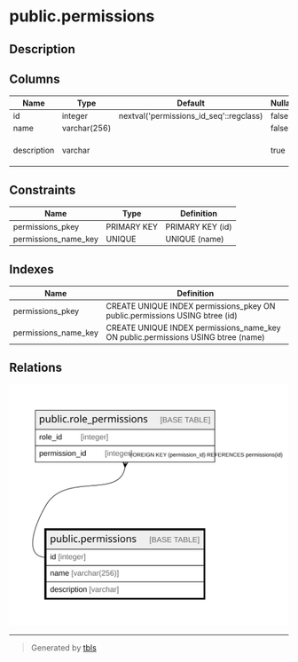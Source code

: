 # public.permissions

## Description

## Columns

| Name | Type | Default | Nullable | Children | Parents | Comment |
| ---- | ---- | ------- | -------- | -------- | ------- | ------- |
| id | integer | nextval('permissions_id_seq'::regclass) | false | [public.role_permissions](public.role_permissions.md) |  |  |
| name | varchar(256) |  | false |  |  |  |
| description | varchar |  | true |  |  | Permission description for db |

## Constraints

| Name | Type | Definition |
| ---- | ---- | ---------- |
| permissions_pkey | PRIMARY KEY | PRIMARY KEY (id) |
| permissions_name_key | UNIQUE | UNIQUE (name) |

## Indexes

| Name | Definition |
| ---- | ---------- |
| permissions_pkey | CREATE UNIQUE INDEX permissions_pkey ON public.permissions USING btree (id) |
| permissions_name_key | CREATE UNIQUE INDEX permissions_name_key ON public.permissions USING btree (name) |

## Relations

![er](public.permissions.svg)

---

> Generated by [tbls](https://github.com/k1LoW/tbls)
